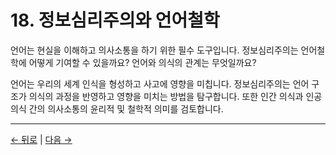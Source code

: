 # 18. 정보심리주의와 언어철학

언어는 현실을 이해하고 의사소통을 하기 위한 필수 도구입니다. 정보심리주의는 언어철학에 어떻게 기여할 수 있을까요? 언어와 의식의 관계는 무엇일까요?

언어는 우리의 세계 인식을 형성하고 사고에 영향을 미칩니다. 정보심리주의는 언어 구조가 의식의 과정을 반영하고 영향을 미치는 방법을 탐구합니다. 또한 인간 의식과 인공 의식 간의 의사소통의 윤리적 및 철학적 의미를 검토합니다.

---
<div class="navigation-links">
<a href="17_정보심리주의와_계산의_한계.md" class="nav-link prev-link">← 뒤로</a> | <a href="19_의미에_대한_확장적_고찰.md" class="nav-link next-link">다음 →</a>
</div>
